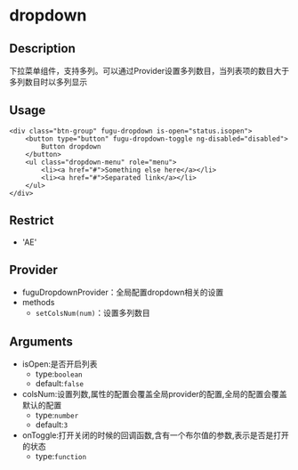 # dropdown
## Description
下拉菜单组件，支持多列。可以通过Provider设置多列数目，当列表项的数目大于多列数目时以多列显示

## Usage

```
<div class="btn-group" fugu-dropdown is-open="status.isopen">
    <button type="button" fugu-dropdown-toggle ng-disabled="disabled">
        Button dropdown
    </button>
    <ul class="dropdown-menu" role="menu">
        <li><a href="#">Something else here</a></li>
        <li><a href="#">Separated link</a></li>
    </ul>
</div>
```
## Restrict
- 'AE'

## Provider
- fuguDropdownProvider：全局配置dropdown相关的设置
- methods
    - `setColsNum(num)`：设置多列数目

## Arguments

- isOpen:是否开启列表
    - type:`boolean`
    - default:`false`
- colsNum:设置列数,属性的配置会覆盖全局provider的配置,全局的配置会覆盖默认的配置
    - type:`number`
    - default:`3`
- onToggle:打开关闭的时候的回调函数,含有一个布尔值的参数,表示是否是打开的状态
    - type:`function`